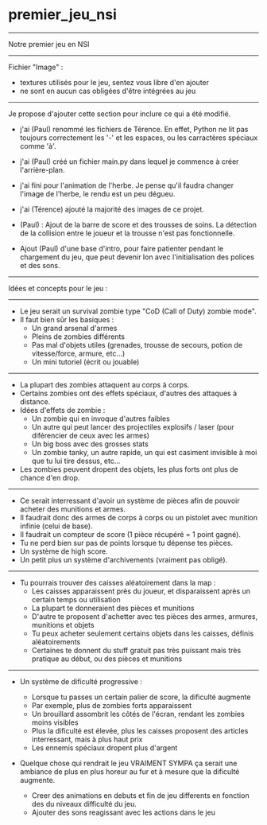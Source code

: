# premier_jeu_nsi

---

Notre premier jeu en NSI

---

Fichier "Image" :
- textures utilisés pour le jeu, sentez vous libre d'en ajouter
- ne sont en aucun cas obligées d'être intégrées au jeu

---

Je propose d'ajouter cette section pour inclure ce qui a été modifié.

 - j'ai (Paul) renommé les fichiers de Térence. En effet, Python ne lit pas toujours correctement les '-' et les espaces, ou les carractères spéciaux comme 'à'.

 - j'ai (Paul) créé un fichier main.py dans lequel je commence à créer l'arrière-plan.
 - j'ai fini pour l'animation de l'herbe. Je pense qu'il faudra changer l'image de l'herbe, le rendu est un peu dégueu.
 - j'ai (Térence) ajouté la majorité des images de ce projet.
 - (Paul) : Ajout de la barre de score et des trousses de soins. La détection de la collision entre le joueur et la trousse n'est pas fonctionnelle.
 - Ajout (Paul) d'une base d'intro, pour faire patienter pendant le chargement du jeu, que peut devenir lon avec l'initialisation des polices et des sons.
---

Idées et concepts pour le jeu :

---

 - Le jeu serait un survival zombie type "CoD (Call of Duty) zombie mode".
 - Il faut bien sûr les basiques :
     - Un grand arsenal d'armes
     - Pleins de zombies différents
     - Pas mal d'objets utiles (grenades, trousse de secours, potion de vitesse/force, armure, etc...)
     - Un mini tutoriel (écrit ou jouable)
---
 - La plupart des zombies attaquent au corps à corps.
 - Certains zombies ont des effets spéciaux, d'autres des attaques à distance.
 - Idées d'effets de zombie :
     - Un zombie qui en invoque d'autres faibles
     - Un autre qui peut lancer des projectiles explosifs / laser (pour diférencier de ceux avec les armes)
     - Un big boss avec des grosses stats
     - Un zombie tanky, un autre rapide, un qui est casiment invisible à moi que tu lui tire dessus, etc...
 - Les zombies peuvent dropent des objets, les plus forts ont plus de chance d'en drop.
---
 - Ce serait interressant d'avoir un système de pièces afin de pouvoir acheter des munitions et armes.
 - Il faudrait donc des armes de corps à corps ou un pistolet avec munition infinie (celui de base).
 - Il faudrait un compteur de score (1 pièce récupéré = 1 point gagné).
 - Tu ne perd bien sur pas de points lorsque tu dépense tes pièces.
 - Un système de high score.
 - Un petit plus un système d'archivements (vraiment pas obligé).
---
 - Tu pourrais trouver des caisses aléatoirement dans la map :
     - Les caisses apparaissent près du joueur, et disparaissent après un certain temps ou utilisation
     - La plupart te donneraient des pièces et munitions
     - D'autre te proposent d'achetter avec tes pièces des armes, armures, munitions et objets
     - Tu peux acheter seulement certains objets dans les caisses, définis aléatoirements
     - Certaines te donnent du stuff gratuit pas très puissant mais très pratique au début, ou des pièces et munitions
---
 - Un système de dificulté progressive :
     - Lorsque tu passes un certain palier de score, la dificulté augmente
     - Par exemple, plus de zombies forts apparaissent
     - Un brouillard assombrit les côtés de l'écran, rendant les zombies moins visibles
     - Plus la dificulté est élevée, plus les caisses proposent des articles interressant, mais à plus haut prix
     - Les ennemis spéciaux dropent plus d'argent
 - Quelque chose qui rendrait le jeu VRAIMENT SYMPA ça serait une ambiance de plus en plus horeur au fur et à mesure que la dificulté augmente.
    
     - Creer des animations en debuts et fin de jeu differents en fonction des du niveaux difficulté du jeu.
     - Ajouter des sons reagissant avec les actions dans le jeu 